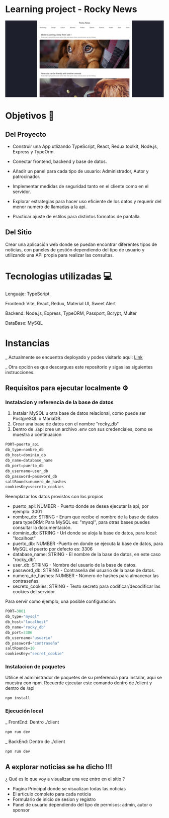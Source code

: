 # Learning project - Rocky News

<!-- <img src="./sample.png" alt="Rocky News - Home" style="width: 800px; border: 2px solid white; padding: 2px;"/> -->
![Rocky News - Home](./sample.png)

# Objetivos 🎯

## Del Proyecto

- Construir una App utlizando TypeScript, React, Redux toolkit, Node.js, Express y TypeOrm.

- Conectar frontend, backend y base de datos.

- Añadir un panel para cada tipo de usuario: Administrador, Autor y patrocinador.

- Implementar medidas de seguridad tanto en el cliente como en el servidor.

- Explorar estrategias para hacer uso eficiente de los datos y requerir del menor numero de llamadas a la api.

- Practicar ajuste de estilos para distintos formatos de pantalla.

## Del Sitio

Crear una aplicación web donde se puedan encontrar diferentes tipos de noticias, con paneles de gestión dependiendo del tipo de usuario y utilizando una API propia para realizar las consultas.


# Tecnologias utilizadas 💻

Lenguaje: TypeScript  

Frontend: Vite, React, Redux, Material UI, Sweet Alert  

Backend: Node.js, Express, TypeORM, Passport, Bcrypt, Multer  

DataBase: MySQL

# Instancias

_ Actualmente se encuentra deployado y podes visitarlo aqui:
<a href="" target="_blank">Link</a>

_ Otra opción es que descargues este repositorio y sigas las  siguientes instrucciones.


## Requisitos para ejecutar localmente ⚙

### Instalacion y referencia de la base de datos

1. Instalar MySQL u otra base de datos relacional, como puede ser PostgreSQL o MariaDB.
2. Crear una base de datos con el nombre "rocky_db"
3. Dentro de ./api cree un archivo .env con sus credenciales, como se muestra a continuacion

```Javascript
PORT=puerto_api
db_type=nombre_db
db_host=dominio_db
db_name=database_name
db_port=puerto_db
db_username=user_db
db_password=password_db
saltRounds=numero_de_hashes
cookiesKey=secreto_cookies
```

Reemplazar los datos provistos con los propios
- puerto_api: NUMBER - Puerto donde se desea ejecutar la api, por ejemplo: 3001
- nombre_db: STRING - Enum que recibe el nombre de la base de datos para typeORM: Para MySQL es: "mysql", para otras bases puedes consultar la documentación.
- dominio_db: STRING - Url donde se aloja la base de datos, para local: "localhost"
- puerto_db: NUMBER -Puerto en donde se ejecuta la base de datos, para MySQL el puerto por defecto es: 3306
- database_name: STRING - El nombre de la base de datos, en este caso "rocky_db".
- user_db: STRING - Nombre del usuario de la base de datos.
- password_db: STRING - Contraseña del usuario de la base de datos.
- numero_de_hashes: NUMBER - Número de hashes para almacenar las contraseñas.
- secreto_cookies: STRING - Texto secreto para codificar/decodificar las cookies del servidor.

Para servir como ejemplo, una posible configuración:
```Javascript
PORT=3001
db_type="mysql"
db_host="localhost"
db_name="rocky_db"
db_port=3306
db_username="usuario"
db_password="contraseña"
saltRounds=10
cookiesKey="secret_cookie"
```

### Instalacion de paquetes

Utilice el administrador de paquetes de su preferencia para instalar, aqui se muestra con npm. Recuerde ejecutar este comando dentro de /client y dentro de /api

```Javascript
npm install
```

### Ejecución local
_ FrontEnd: Dentro ./client

```Javascript
npm run dev
```

_ BackEnd: Dentro de ./client

```Javascript
npm run dev
```

## A explorar noticias se ha dicho !!!

¿ Qué es lo que voy a visualizar una vez entro en el sitio ?

- Pagina Principal donde se visualizan todas las noticias
- El articulo completo para cada noticia
- Formulario de inicio de sesion y registro
- Panel de usuario dependiendo del tipo de permisos: admin, autor o sponsor
